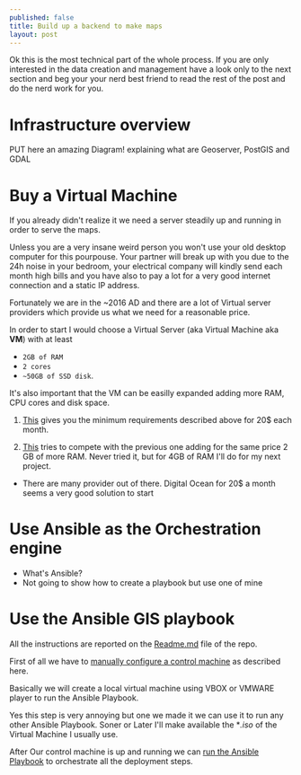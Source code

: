 ```yaml
---
published: false
title: Build up a backend to make maps
layout: post
---
```

Ok this is the most technical part of the whole process. If you are only interested in the data creation and management have a look only to the next section and beg your your nerd best friend to read the rest of the post and do the nerd work for you.

# Infrastructure overview

PUT here an amazing Diagram! explaining what are Geoserver, PostGIS and GDAL

# Buy a Virtual Machine

If you already didn't realize it we need a server steadily up and running in order to serve the maps. 

Unless you are a very insane weird person you won't use your old desktop computer for this pourpouse. Your partner will break up with you due to the 24h noise in your bedroom, your electrical company will kindly send each month high bills and you have also to pay a lot for a very good internet connection and a static IP address.

Fortunately we are in the ~2016 AD and there are a lot of Virtual server providers which provide us what we need for a reasonable price.

In order to start I would choose a Virtual Server (aka Virtual Machine aka **VM**) with at least 
* `2GB of RAM`
* `2 cores`
* `~50GB of SSD disk`. 

It's also important that the VM can be easilly expanded adding more RAM, CPU cores and disk space.

1. [This](https://www.digitalocean.com/pricing/) gives you the minimum requirements described above for 20$ each month.

2. [This](https://www.linode.com/pricing) tries to compete with the previous one adding for the same price 2 GB of more RAM. Never tried it, but for 4GB of RAM I'll do for my next project.

- There are many provider out of there. Digital Ocean for 20$ a month seems a very good solution to start

# Use Ansible as the Orchestration engine

- What's Ansible?
- Not going to show how to create a playbook but use one of mine

# Use the Ansible GIS playbook

All the instructions are reported on the [Readme.md](https://github.com/Damianofds/ansible-provisioning) file of the repo.

First of all we have to [manually configure a control machine](https://github.com/Damianofds/ansible-provisioning#setting-up-the-control-machine) as described here. 

Basically we will create a local virtual machine using VBOX or VMWARE player to run the Ansible Playbook. 

Yes this step is very annoying but one we made it we can use it to run any other Ansible Playbook. Soner or Later I'll make available the **.iso* of the Virtual Machine I usually use.

After Our control machine is up and running we can [run the Ansible Playbook](https://github.com/Damianofds/ansible-provisioning#usage) to orchestrate all the deployment steps.